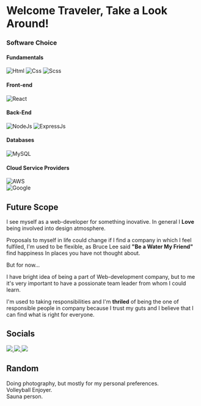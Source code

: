 # Welcome Traveler, Take a Look Around!

### Software Choice
#### Fundamentals <br>
![Html](https://img.shields.io/badge/HTML5-E34F26?style=for-the-badge&logo=html5&logoColor=white)
![Css](https://img.shields.io/badge/CSS3-1572B6?style=for-the-badge&logo=css3&logoColor=white)
![Scss](https://img.shields.io/badge/Sass-CC6699?style=for-the-badge&logo=sass&logoColor=white)<br>
#### Front-end <br>
![React](https://img.shields.io/badge/React-20232A?style=for-the-badge&logo=react&logoColor=61DAFB)<br>
#### Back-End <br>
![NodeJs](https://img.shields.io/badge/Node.js-43853D?style=for-the-badge&logo=node.js&logoColor=white)
![ExpressJs](https://img.shields.io/badge/Express.js-404D59?style=for-the-badge)<br>
#### Databases <br>
![MySQL](https://img.shields.io/badge/MySQL-005C84?style=for-the-badge&logo=mysql&logoColor=white)<br>
#### Cloud Service Providers <br>
![AWS](https://img.shields.io/badge/Amazon_AWS-FF9900?style=for-the-badge&logo=amazonaws&logoColor=white)<br>
![Google](https://img.shields.io/badge/Google_Cloud-4285F4?style=for-the-badge&logo=google-cloud&logoColor=white)<br>

## Future Scope

I see myself as a web-developer for something inovative.
In general I **Love** being involved into design atmosphere.

Proposals to myself in life could change if I find a company in which I feel fulfiled,
I'm used to be flexible, as Bruce Lee said **"Be a Water My Friend"** find happiness
In places you have not thought about.

But for now...

I have bright idea of being a part of Web-development company, but
to me it's very important to have a possionate team leader from whom I could learn.

I'm used to taking responsibilities and I'm **thriled** of being the one of responsible people in company
because I trust my guts and I believe that I can find what is right for everyone.

## Socials

<a href="https://www.linkedin.com/in/vaidas-buslavi%C4%8Dius-2a6b4823b/">
 <img src="https://img.shields.io/badge/linkedin-%230077B5.svg?&style=for-the-badge&logo=linkedin&logoColor=white"/>
</a>
<a href="https://www.facebook.com/vaidas.buslavicius">
 <img src="https://img.shields.io/badge/Facebook-1877F2?style=for-the-badge&logo=facebook&logoColor=white"/>
</a>
<a href="https://www.instagram.com/atleiskite_mokausi/">
 <img src="https://img.shields.io/badge/Instagram-E4405F?style=for-the-badge&logo=instagram&logoColor=white">
</a>

## Random

Doing photography, but mostly for my personal preferences. <br>
Volleyball Enjoyer.<br>
Sauna person.<br>

